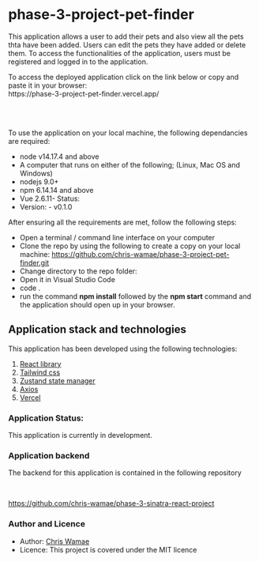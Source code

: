 # phase-3-project-pet-finder
<p>This application allows a user to add their pets and also view all the pets thta have been added. Users can 
edit the pets they have added or delete them. To access the functionalities of the application, users must be registered and logged in to the application.<br></p>
<p>To access the deployed application click on the link below or copy and paste it in your browser:<br>
https://phase-3-project-pet-finder.vercel.app/</p>
<br>
<br>

To use the application on your local machine, the following dependancies are required:
- node v14.17.4 and above
- A computer that runs on either of the following; (Linux, Mac OS and Windows)
- nodejs 9.0+
- npm 6.14.14 and above
- Vue 2.6.11- Status:
- Version: - v0.1.0

After ensuring all the requirements are met, follow the following steps:
- Open a terminal / command line interface on your computer
- Clone the repo by using the following to create a copy on your local machine: https://github.com/chris-wamae/phase-3-project-pet-finder.git
- Change directory to the repo folder:
- Open it in Visual Studio Code
- code .
-  run the command **npm install** followed by the **npm start** command  and the application should open up in your browser. 


## Application stack and technologies
This application has been developed using the following technologies:
1. [React library](https://reactjs.org/)
2. [Tailwind css](https://tailwindcss.com/)
3. [Zustand state manager](https://github.com/pmndrs/zustand)
4. [Axios](https://axios-http.com/)
5. [Vercel](https://vercel.com/)

### Application Status:
This application is currently in development.

### Application backend 
The backend for this application is contained in the following repository

<br>

https://github.com/chris-wamae/phase-3-sinatra-react-project

### Author and Licence
- Author: [Chris Wamae](github.com/chris-wamae)
- Licence: This project is covered under the MIT licence


